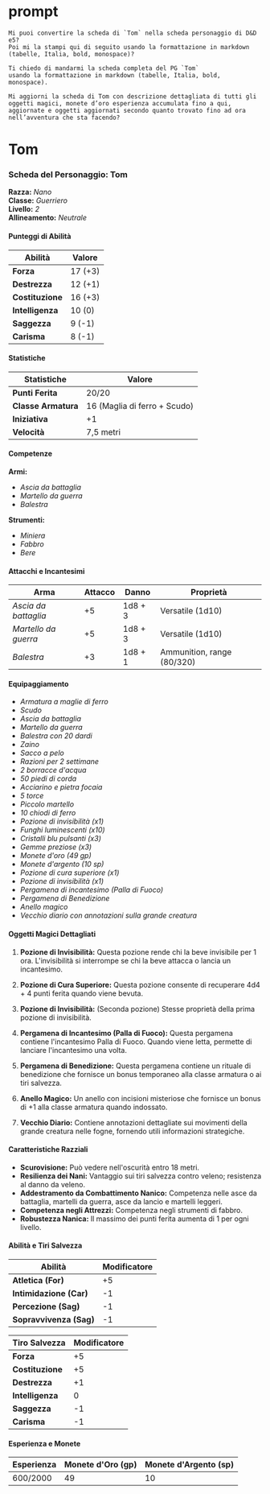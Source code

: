 # prompt

```
Mi puoi convertire la scheda di `Tom` nella scheda personaggio di D&D e5? 
Poi mi la stampi qui di seguito usando la formattazione in markdown (tabelle, Italia, bold, monospace)?
```

```
Ti chiedo di mandarmi la scheda completa del PG `Tom`
usando la formattazione in markdown (tabelle, Italia, bold, monospace).
```

```
Mi aggiorni la scheda di Tom con descrizione dettagliata di tutti gli oggetti magici, monete d’oro esperienza accumulata fino a qui, aggiornate e oggetti aggiornati secondo quanto trovato fino ad ora nell’avventura che sta facendo?
```
# Tom

### Scheda del Personaggio: Tom

**Razza:** *Nano*  
**Classe:** *Guerriero*  
**Livello:** *2*  
**Allineamento:** *Neutrale*  

#### **Punteggi di Abilità**

| **Abilità**    | **Valore** |
|----------------|------------|
| **Forza**      | 17 (+3)    |
| **Destrezza**  | 12 (+1)    |
| **Costituzione** | 16 (+3)    |
| **Intelligenza** | 10 (0)     |
| **Saggezza**   | 9 (-1)     |
| **Carisma**    | 8 (-1)     |

#### **Statistiche**

| **Statistiche**        | **Valore**        |
|------------------------|-------------------|
| **Punti Ferita**       | 20/20             |
| **Classe Armatura**    | 16 (Maglia di ferro + Scudo) |
| **Iniziativa**         | +1                |
| **Velocità**           | 7,5 metri         |

#### **Competenze**

**Armi:**
- *Ascia da battaglia*
- *Martello da guerra*
- *Balestra*

**Strumenti:**
- *Miniera*
- *Fabbro*
- *Bere*

#### **Attacchi e Incantesimi**

| **Arma**          | **Attacco**  | **Danno**       | **Proprietà**                  |
|-------------------|--------------|-----------------|-------------------------------|
| *Ascia da battaglia* | +5          | 1d8 + 3         | Versatile (1d10)              |
| *Martello da guerra* | +5          | 1d8 + 3         | Versatile (1d10)              |
| *Balestra*          | +3          | 1d8 + 1         | Ammunition, range (80/320)    |

#### **Equipaggiamento**

- *Armatura a maglie di ferro*
- *Scudo*
- *Ascia da battaglia*
- *Martello da guerra*
- *Balestra con 20 dardi*
- *Zaino*
- *Sacco a pelo*
- *Razioni per 2 settimane*
- *2 borracce d'acqua*
- *50 piedi di corda*
- *Acciarino e pietra focaia*
- *5 torce*
- *Piccolo martello*
- *10 chiodi di ferro*
- *Pozione di invisibilità (x1)*
- *Funghi luminescenti (x10)*
- *Cristalli blu pulsanti (x3)*
- *Gemme preziose (x3)*
- *Monete d'oro (49 gp)*
- *Monete d'argento (10 sp)*
- *Pozione di cura superiore (x1)*
- *Pozione di invisibilità (x1)*
- *Pergamena di incantesimo (Palla di Fuoco)*
- *Pergamena di Benedizione*
- *Anello magico*
- *Vecchio diario con annotazioni sulla grande creatura*

#### **Oggetti Magici Dettagliati**

1. **Pozione di Invisibilità:** Questa pozione rende chi la beve invisibile per 1 ora. L'invisibilità si interrompe se chi la beve attacca o lancia un incantesimo.
   
2. **Pozione di Cura Superiore:** Questa pozione consente di recuperare 4d4 + 4 punti ferita quando viene bevuta.

3. **Pozione di Invisibilità:** (Seconda pozione) Stesse proprietà della prima pozione di invisibilità.

4. **Pergamena di Incantesimo (Palla di Fuoco):** Questa pergamena contiene l'incantesimo Palla di Fuoco. Quando viene letta, permette di lanciare l'incantesimo una volta.

5. **Pergamena di Benedizione:** Questa pergamena contiene un rituale di benedizione che fornisce un bonus temporaneo alla classe armatura o ai tiri salvezza.

6. **Anello Magico:** Un anello con incisioni misteriose che fornisce un bonus di +1 alla classe armatura quando indossato.

7. **Vecchio Diario:** Contiene annotazioni dettagliate sui movimenti della grande creatura nelle fogne, fornendo utili informazioni strategiche.

#### **Caratteristiche Razziali**

- **Scurovisione:** Può vedere nell'oscurità entro 18 metri.
- **Resilienza dei Nani:** Vantaggio sui tiri salvezza contro veleno; resistenza al danno da veleno.
- **Addestramento da Combattimento Nanico:** Competenza nelle asce da battaglia, martelli da guerra, asce da lancio e martelli leggeri.
- **Competenza negli Attrezzi:** Competenza negli strumenti di fabbro.
- **Robustezza Nanica:** Il massimo dei punti ferita aumenta di 1 per ogni livello.

#### **Abilità e Tiri Salvezza**

| **Abilità**         | **Modificatore** |
|---------------------|------------------|
| **Atletica (For)**  | +5               |
| **Intimidazione (Car)** | -1            |
| **Percezione (Sag)** | -1              |
| **Sopravvivenza (Sag)** | -1           |

| **Tiro Salvezza**   | **Modificatore** |
|---------------------|------------------|
| **Forza**           | +5               |
| **Costituzione**    | +5               |
| **Destrezza**       | +1               |
| **Intelligenza**    | 0                |
| **Saggezza**        | -1               |
| **Carisma**         | -1               |

#### **Esperienza e Monete**

| **Esperienza**      | **Monete d'Oro (gp)** | **Monete d'Argento (sp)** |
|---------------------|-----------------------|---------------------------|
| 600/2000            | 49                    | 10                        |

